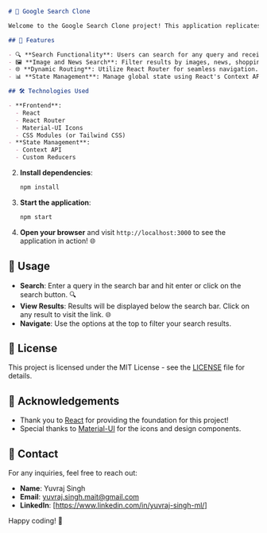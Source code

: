 ```markdown
# 📱 Google Search Clone

Welcome to the Google Search Clone project! This application replicates the functionality of Google Search, allowing users to search the web efficiently and view results in a clean interface. 🚀

## 🌟 Features

- 🔍 **Search Functionality**: Users can search for any query and receive relevant results.
- 🖼️ **Image and News Search**: Filter results by images, news, shopping, maps, and more!
- 🌐 **Dynamic Routing**: Utilize React Router for seamless navigation.
- 📊 **State Management**: Manage global state using React's Context API.

## 🛠️ Technologies Used

- **Frontend**: 
  - React
  - React Router
  - Material-UI Icons
  - CSS Modules (or Tailwind CSS)
- **State Management**: 
  - Context API
  - Custom Reducers

```


2. **Install dependencies**:
   ```bash
   npm install
   ```

3. **Start the application**:
   ```bash
   npm start
   ```

4. **Open your browser** and visit `http://localhost:3000` to see the application in action! 🌐

## 🔧 Usage

- **Search**: Enter a query in the search bar and hit enter or click on the search button. 🔍
- **View Results**: Results will be displayed below the search bar. Click on any result to visit the link. 🌐
- **Navigate**: Use the options at the top to filter your search results.



## 📄 License

This project is licensed under the MIT License - see the [LICENSE](LICENSE) file for details.

## 📝 Acknowledgements

- Thank you to [React](https://reactjs.org/) for providing the foundation for this project!
- Special thanks to [Material-UI](https://mui.com/) for the icons and design components.

## 💬 Contact

For any inquiries, feel free to reach out:

- **Name**: Yuvraj Singh
- **Email**: yuvraj.singh.mait@gmail.com
- **LinkedIn**: [https://www.linkedin.com/in/yuvraj-singh-ml/]

Happy coding! 🎉
